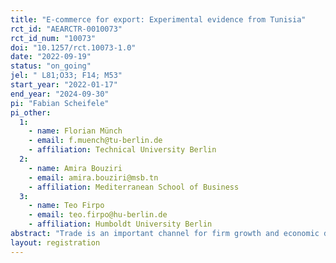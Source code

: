 ```yaml
---
title: "E-commerce for export: Experimental evidence from Tunisia"
rct_id: "AEARCTR-0010073"
rct_id_num: "10073"
doi: "10.1257/rct.10073-1.0"
date: "2022-09-19"
status: "on_going"
jel: " L81;O33; F14; M53"
start_year: "2022-01-17"
end_year: "2024-09-30"
pi: "Fabian Scheifele"
pi_other:
  1:
    - name: Florian Münch
    - email: f.muench@tu-berlin.de
    - affiliation: Technical University Berlin
  2:
    - name: Amira Bouziri
    - email: amira.bouziri@msb.tn
    - affiliation: Mediterranean School of Business
  3:
    - name: Teo Firpo
    - email: teo.firpo@hu-berlin.de
    - affiliation: Humboldt University Berlin
abstract: "Trade is an important channel for firm growth and economic development. E-Commerce offers new opportunities for SMEs in developing countries to market and sell their products abroad to more, and potentially more distant clients. As a consequence, SMEs may be able to sell at higher prices, generate higher profits and increase their margins at the expense of intermediaries. However, technology adoption often remains low among SMEs in developing countries, due to supply-side related constraints like lack of knowledge, resources or demand-side factors such as lack of clients with ability to pay for higher quality goods. In this randomized controlled trial, we assess whether the provision of training and technical assistance increases the adoption of e-commerce technology among SMEs in Tunisia and also investigate its impact on exports. We further investigate the intervention's impact on more immediate outcomes such as web traffic, social media followers and perceptions about the technology. "
layout: registration
---
```


